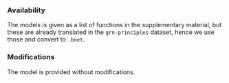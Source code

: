 ### Availability

The models is given as a list of functions in the supplementary material, but these
are already translated in the `grn-principles` dataset, hence we use those and convert
to `.bnet`.

### Modifications

The model is provided without modifications.